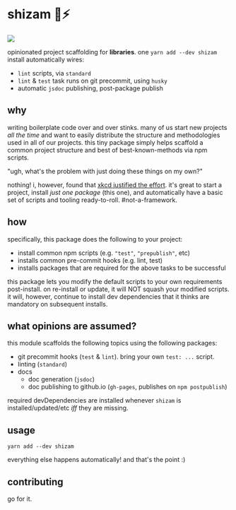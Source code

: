 # shizam 🔮⚡️

![](https://img.shields.io/badge/standardjs-%E2%9C%93-brightgreen.svg)

opinionated project scaffolding for **libraries**.  one `yarn add --dev shizam` install automatically wires:

- `lint` scripts, via `standard`
- `lint` & `test` task runs on git precommit, using `husky`
- automatic `jsdoc` publishing, post-package publish

## why

writing boilerplate code over and over stinks.  many of us start new projects _all the time_ and want to easily distribute the structure and methodologies used in all of our projects.  this tiny package simply helps scaffold a common project structure and best of best-known-methods via npm scripts.

"ugh, what's the problem with just doing these things on my own?"

nothing!  i, however, found that [xkcd justified the effort](http://imgs.xkcd.com/comics/is_it_worth_the_time.png). it's great to start a project, install _just one package_ (this one), and automatically have a basic set of scripts and tooling ready-to-roll. #not-a-framework.

## how

specifically, this package does the following to your project:
  - install common npm scripts (e.g. `"test"`, `"prepublish"`, etc)
  - installs common pre-commit hooks (e.g. lint, test)
  - installs packages that are required for the above tasks to be successful

this package lets you modify the default scripts to your own requirements post-install. on re-install or update, it will NOT squash your modified scripts.  it will, however, continue to install dev dependencies that it thinks are mandatory on subsequent installs.

## what opinions are assumed?

this module scaffolds the following topics using the following packages:

- git precommit hooks (`test` & `lint`). bring your own `test: ...` script.
- linting (`standard`)
- docs
  - doc generation (`jsdoc`)
  - doc publishing to github.io (`gh-pages`, publishes on `npm postpublish`)

required devDependencies are installed whenever `shizam` is installed/updated/etc _iff_ they are missing.

## usage

`yarn add --dev shizam`

everything else happens automatically!  and that's the point :)

## contributing

go for it.
